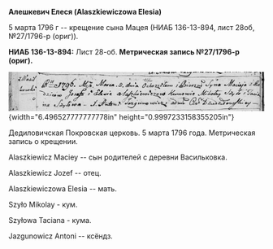**Алешкевич Елеся (Alaszkiewiczowa Elesia)**

5 марта 1796 г -- крещение сына Мацея (НИАБ 136-13-894, лист 28об,
№27/1796-р (ориг)).

**НИАБ 136-13-894:** Лист 28-об. **Метрическая запись №27/1796-р
(ориг).**

![](./media/db01d6524a7dc312c3889660cf81ba5c5f689800.png){width="6.496527777777778in"
height="0.9997233158355205in"}

Дедиловичская Покровская церковь. 5 марта 1796 года. Метрическая запись
о крещении.

Alaszkiewicz Maciey -- сын родителей с деревни Васильковка.

Alaszkiewicz Jozef -- отец.

Alaszkiewiczowa Elesia -- мать.

Szyło Mikolay - кум.

Szyłowa Taciana - кума.

Jazgunowicz Antoni -- ксёндз.
